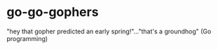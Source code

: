 # go-go-gophers
"hey that gopher predicted an early spring!"..."that's a groundhog" (Go programming)
